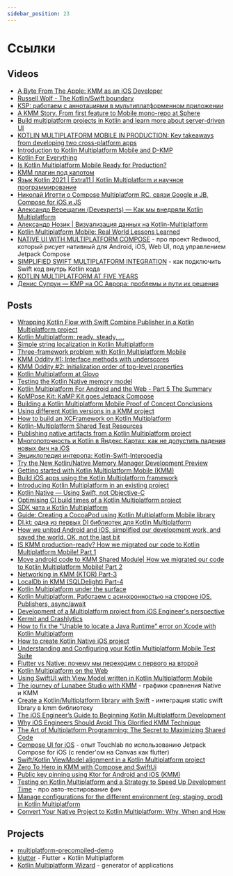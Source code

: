 ```yaml
---
sidebar_position: 23
---
```


# Ссылки

## Videos

- [A Byte From The Apple: KMM as an iOS Developer](https://www.youtube.com/watch?v=gDfgMjTeEj0)
- [Russell Wolf - The Kotlin/Swift boundary](https://vimeo.com/625847664)
- [KSP: работаем с аннотациями в мультиплатформенном приложении](https://www.youtube.com/watch?v=NarGt5fh8dk)
- [A KMM Story. From first feature to Mobile mono-repo at Sphere](https://youtu.be/WD7dif28wxs?t=256)
- [Build multiplatform projects in Kotlin and learn more about server-driven UI](https://www.youtube.com/watch?v=TqgnogQG-cc)
- [KOTLIN MULTIPLATFORM MOBILE IN PRODUCTION: Key takeaways from developing two cross-platform apps](https://www.droidcon.com/2021/11/10/kotlin-multiplatform-mobile-in-production-key-takeaways-from-developing-two-cross-platform-apps/)
- [Introduction to Kotlin Multiplatform Mobile and D-KMP](https://youtu.be/QqR1FNM2M7k)
- [Kotlin For Everything](https://youtu.be/WMRFMPwwUuo?t=4548)
- [Is Kotlin Multiplatform Mobile Ready for Production?](https://youtu.be/L8Xq15NTuCc)
- [KMM плагин под капотом](https://www.youtube.com/watch?v=2YZnpTLsrQ4)
- [Язык Kotlin 2021 | Extra11 | Kotlin Multiplatform и научное программирование](https://youtu.be/u-Cy_o6QG_g)
- [Николай Иготти о Compose Multiplatform RC, связи Google и JB, Compose for iOS и JS](https://www.youtube.com/watch?v=giHTUAmyFWY)
- [Александр Верещагин (Devexperts) — Как мы внедряли Kotlin Multiplatform](https://www.youtube.com/watch?v=D3X5TJpbiaY)
- [Александр Нозик | Визуализация данных на Kotlin-Multiplatform](https://www.youtube.com/watch?v=8F0e_JaoUBU)
- [Kotlin Multiplatform Mobile: Real World Lessons Learned](https://youtu.be/qcwFizHMV4Y)
- [NATIVE UI WITH MULTIPLATFORM COMPOSE](https://www.droidcon.com/2022/09/29/native-ui-with-multiplatform-compose/) - про проект Redwood, который рисует нативный для Android, iOS, Web UI, под управлением Jetpack Compose
- [SIMPLIFIED SWIFT MULTIPLATFORM INTEGRATION](https://www.droidcon.com/2022/09/29/simplified-swift-multiplatform-integration/) - как подключить Swift код внутрь Kotlin кода
- [KOTLIN MULTIPLATFORM AT FIVE YEARS](https://www.droidcon.com/2022/09/29/kotlin-multiplatform-at-five-years/)
- [Денис Супрун — KMP на ОС Аврора: проблемы и пути их решения](https://www.youtube.com/watch?v=PEiJIw023XM)

## Posts

- [Wrapping Kotlin Flow with Swift Combine Publisher in a Kotlin Multiplatform project](https://johnoreilly.dev/posts/kotlinmultiplatform-swift-combine_publisher-flow/)
- [Kotlin Multiplatform: ready, steady, …](https://medium.com/xorum-io/kotlin-multiplatform-ready-steady-40b5c48abda6)
- [Simple string localization in Kotlin Multiplatform](https://medium.com/xorum-io/simple-string-localization-in-kmm-beaffc5e7a17)
- [Three-framework problem with Kotlin Multiplatform Mobile](https://medium.com/xorum-io/three-framework-problem-with-kotlin-multiplatform-mobile-16267c5afa53)
- [KMM Oddity #1: Interface methods with underscores](https://medium.com/xorum-io/kmm-oddity-1-interface-methods-with-underscores-21523b8ed797)
- [KMM Oddity #2: Initialization order of top-level properties](https://medium.com/xorum-io/kmm-oddity-2-initialization-order-of-top-level-properties-edd11ec350a2)
- [Kotlin Multiplatform at Glovo](https://medium.com/glovo-engineering/kotlin-multiplatform-at-glovo-e54173cb9f5c)
- [Testing the Kotlin Native memory model](https://medium.com/@kpgalligan/testing-the-kotlin-native-memory-model-d3ccd2c2810f)
- [Kotlin Multiplatform For Android and the Web - Part 5 The Summary](https://akjaw.com/kotlin-multiplatform-for-android-and-the-web-part-5-the-summary/)
- [KoMPose Kit: KaMP Kit goes Jetpack Compose](https://dev.to/touchlab/kompose-kit-kamp-kit-goes-jetpack-compose-1k43)
- [Building a Kotlin Multiplatform Mobile Proof of Concept Conclusions](https://akjaw.com/kotlin-multiplatform-mobile-poc-conclusions/)
- [Using different Kotlin versions in a KMM project](https://johnoreilly.dev/posts/kmm-using-different-kotlin-versions/)
- [How to build an XCFramework on Kotlin Multiplatform](https://www.marcogomiero.com/posts/2021/build-xcframework-kmp/)
- [Kotlin-Multiplatform Shared Test Resources](https://developer.squareup.com/blog/kotlin-multiplatform-shared-test-resources/)
- [Publishing native artifacts from a Kotlin Multiplatform project](https://medium.com/glovo-engineering/publishing-native-artifacts-from-a-kotlin-multiplatform-project-24f0abe00209)
- [Многопоточность и Kotlin в Яндекс.Картах: как не допустить падения новых фич на iOS](https://habr.com/ru/company/yandex/blog/575846/)
- [Энциклопедия интеропа: Kotlin-Swift-Interopedia](https://habr.com/ru/company/hh/blog/575996/)
- [Try the New Kotlin/Native Memory Manager Development Preview](https://blog.jetbrains.com/kotlin/2021/08/try-the-new-kotlin-native-memory-manager-development-preview/)
- [Getting started with Kotlin Multiplatform Mobile (KMM)](https://medium.com/@bitrise/getting-started-with-kotlin-multiplatform-mobile-kmm-23d02c21d0b9)
- [Build iOS apps using the Kotlin Multiplatform framework](https://pixelcarrot.medium.com/build-ios-apps-using-the-kotlin-multiplatform-framework-724889c7e373)
- [Introducing Kotlin Multiplatform in an existing project](https://www.marcogomiero.com/talks/2021/kmp-existing-project-android-worldwide/)
- [Kotlin Native — Using Swift, not Objective-C](https://medium.com/yazio-engineering/kotlin-native-using-swift-not-objective-c-d7742c040539)
- [Optimising CI build times of a Kotlin Multiplatform project](https://proandroiddev.com/optimising-ci-build-times-of-a-kotlin-multiplatform-project-2a430055f383)
- [SDK чата и Kotlin Multiplatform](https://habr.com/ru/post/589875/)
- [Guide: Creating a CocoaPod using Kotlin Multiplatform Mobile library](https://www.elements.nl/en-blog/guide-creating-a-cocoapod-using-kotlin-multiplatform-mobile-library)
- [DI.kt: одна из первых DI библиотек для Kotlin Multiplatform](https://habr.com/ru/company/wrike/blog/591181/)
- [How we united Android and iOS, simplified our development work, and saved the world. OK, not the last bit](https://blog.sphere.me/how-we-united-android-and-ios-simplified-our-development-work-and-saved-the-world-b17032269a0a)
- [IS KMM production-ready? How we migrated our code to Kotlin Multiplatform Mobile! Part 1](https://medium.com/mounty-engineering/is-kmm-production-ready-how-we-migrated-our-code-to-kotlin-multiplatform-mobile-part-1-d7329874a402)
- [Move android code to KMM Shared Module| How we migrated our code to Kotlin Multiplatform Mobile! Part 2](https://medium.com/mounty-engineering/move-android-code-to-kmm-shared-module-how-we-migrated-our-code-to-kotlin-multiplatform-mobile-e86d70e17a81)
- [Networking in KMM (KTOR) Part-3](https://medium.com/mounty-engineering/networking-in-kmm-ktor-part-3-78ec68787f6a)
- [LocalDb in KMM (SQLDelight) Part-4](https://medium.com/mounty-engineering/localdb-in-kmm-sqldelight-part-4-573ea0904156)
- [Kotlin Multiplatform under the surface](https://dev.to/iurysza/kotlin-multiplatform-under-the-surface-1na3)
- [Kotlin Multiplatform. Работаем с асинхронностью на стороне iOS. Publishers, async/await](https://habr.com/en/post/596497/)
- [Development of a Multiplatform project from iOS Engineer's perspective](https://dev.to/oleksandr_masliukivskyi_1/development-of-a-multiplatform-project-from-ios-engineers-perspective-gnh)
- [Kermit and Crashlytics](https://touchlab.co/kermit-and-crashlytics/)
- [How to fix the "Unable to locate a Java Runtime" error on Xcode with Kotlin Multiplatform](https://www.marcogomiero.com/posts/2021/kmp-no-java-runtime-error-xcode/)
- [How to create Kotlin Native iOS project](https://www.albertgao.xyz/2018/01/14/how-to-create-kotlin-native-ios-project/)
- [Understanding and Configuring your Kotlin Multiplatform Mobile Test Suite](https://touchlab.co/understanding-and-configuring-your-kmm-test-suite/)
- [Flutter vs Native: почему мы переходим с первого на второй](https://habr.com/ru/company/ozontech/blog/648671/)
- [Kotlin Multiplatform on the Web](https://doist.dev/posts/filterist-kotlin-multiplatform-javascript-exploration)
- [Using SwiftUI with View Model written in Kotlin Multiplatform Mobile](https://lwesterhoff.medium.com/using-swiftui-with-view-model-written-in-kotlin-multiplatform-mobile-67cf7b6da551)
- [The journey of Lunabee Studio with KMM](https://medium.com/@anthony.couhier/the-journey-of-lunabee-studio-with-kmm-66895316959e) - графики сравнения Native и KMM
- [Create a Kotlin/Multiplatform library with Swift](https://medium.com/kodein-koders/create-a-kotlin-multiplatform-library-with-swift-1a818b2dc1b0) - интеграция static swift library в kmm библиотеку
- [The iOS Engineer’s Guide to Beginning Kotlin Multiplatform Development](https://artandscienceofcoding.com/science/kmm-for-ios-engineers/)
- [Why iOS Engineers Should Avoid This Glorified KMM Technique](https://artandscienceofcoding.com/science/avoid-this-kmm-technique/)
- [The Art of Multiplatform Programming: The Secret to Maximizing Shared Code](https://artandscienceofcoding.com/science/kmm-maximizing-shared-code/)
- [Compose UI for iOS](https://touchlab.co/compose-ui-for-ios/) - опыт Touchlab по использованию Jetpack Compose for iOS (с render'ом на Canvas как flutter)
- [Swift/Kotlin ViewModel alignment in a Kotlin Multiplatform project](https://johnoreilly.dev/posts/swift-kotlin-viewmodel-kmm-comparison/)
- [Zero To Hero in KMM with Compose and SwiftUi](https://proandroiddev.com/zero-to-hero-in-kmm-with-compose-and-swiftui-d8951f7d80b7)
- [Public key pinning using Ktor for Android and iOS (KMM)](https://medium.com/@MrHardikTrivedi/public-key-pinning-using-ktor-for-android-and-ios-kmm-61066cb34321)
- [Testing on Kotlin Multiplatform and a Strategy to Speed Up Development Time](https://akjaw.com/testing-on-kotlin-multiplatform-and-strategy-to-speed-up-development/) - про авто-тестирование фич
- [Manage configurations for the different environment (eg: staging, prod) in Kotlin Multiplatform](https://sujanpoudel.me/blogs/kmp-setup-config-for-different-environment-in-kmp/)
- [Convert Your Native Project to Kotlin Multiplatform: Why, When and How](https://www.thedroidsonroids.com/blog/convert-native-to-kotlin-multiplatform-guide)

## Projects

- [multiplatform-precompiled-demo](https://gitlab.icerockdev.com/multiplatform-precompiled-demo)
- [klutter](https://github.com/buijs-dev/klutter) - Flutter + Kotlin Multiplatform
- [Kotlin Multiplatform Wizard](https://terrakok.github.io/kmp-web-wizard/) - generator of applications
